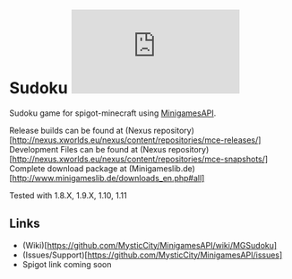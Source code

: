 Sudoku [![Build Status](http://www.minigameslib.de/build.php?app=Sudoku&major=1)](http://www.minigameslib.de/buildref.php?app=Sudoku&major=1)
=======

Sudoku game for spigot-minecraft using [MinigamesAPI](https://github.com/MysticCity/MinigamesAPI).

Release builds can be found at (Nexus repository)[http://nexus.xworlds.eu/nexus/content/repositories/mce-releases/]
Development Files can be found at (Nexus repository)[http://nexus.xworlds.eu/nexus/content/repositories/mce-snapshots/]
Complete download package at (Minigameslib.de)[http://www.minigameslib.de/downloads_en.php#all]

Tested with 1.8.X, 1.9.X, 1.10, 1.11

Links
--------

- (Wiki)[https://github.com/MysticCity/MinigamesAPI/wiki/MGSudoku]
- (Issues/Support)[https://github.com/MysticCity/MinigamesAPI/issues]
- Spigot link coming soon
